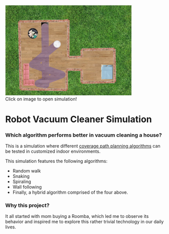 <a href="https://dogacancolak.github.io/Robot-Vacuum-Cleaner/">
  <img src="/tests/example.png" alt="example" width="400" style="horizontal-align:middle"/>
</a> <br />
Click on image to open simulation!

# Robot Vacuum Cleaner Simulation
### Which algorithm performs better in vacuum cleaning a house?

This is a simulation where different [coverage path planning algorithms](https://www.cnet.com/news/how-to-choose-the-best-robot-vacuum-for-your-home-roomba-neato-ecovacs-2019/) can be tested in customized indoor environments.

This simulation features the following algorithms:
* Random walk
* Snaking
* Spiraling
* Wall following
* Finally, a hybrid algorithm comprised of the four above.

### Why this project?
It all started with mom buying a Roomba, which led me to observe its behavior and inspired me to explore this rather trivial technology in our daily lives.
